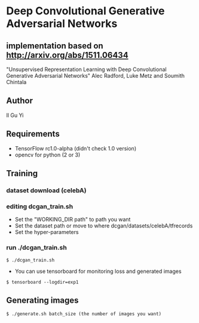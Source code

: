 # Deep Convolutional Generative Adversarial Networks
##  implementation based on http://arxiv.org/abs/1511.06434
  "Unsupervised Representation Learning with
  Deep Convolutional Generative Adversarial Networks"
  Alec Radford, Luke Metz and Soumith Chintala

## Author
  Il Gu Yi

## Requirements
* TensorFlow rc1.0-alpha (didn't check 1.0 version)
* opencv for python (2 or 3)

## Training
### dataset download (celebA)

### editing dcgan_train.sh
* Set the "WORKING_DIR path" to path you want
* Set the dataset path or move to where dcgan/datasets/celebA/tfrecords
* Set the hyper-parameters

### run ./dcgan_train.sh
```shell
$ ./dcgan_train.sh
```
* You can use tensorboard for monitoring loss and generated images
```shell
$ tensorboard --logdir=exp1
```

## Generating images
```shell
$ ./generate.sh batch_size (the number of images you want)
```
